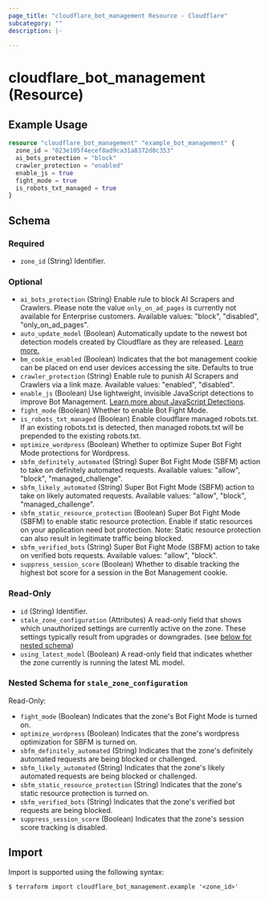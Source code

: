 ```yaml
---
page_title: "cloudflare_bot_management Resource - Cloudflare"
subcategory: ""
description: |-
  
---
```


# cloudflare_bot_management (Resource)



## Example Usage

```terraform
resource "cloudflare_bot_management" "example_bot_management" {
  zone_id = "023e105f4ecef8ad9ca31a8372d0c353"
  ai_bots_protection = "block"
  crawler_protection = "enabled"
  enable_js = true
  fight_mode = true
  is_robots_txt_managed = true
}
```

<!-- schema generated by tfplugindocs -->
## Schema

### Required

- `zone_id` (String) Identifier.

### Optional

- `ai_bots_protection` (String) Enable rule to block AI Scrapers and Crawlers. Please note the value `only_on_ad_pages` is currently not available for Enterprise customers.
Available values: "block", "disabled", "only_on_ad_pages".
- `auto_update_model` (Boolean) Automatically update to the newest bot detection models created by Cloudflare as they are released. [Learn more.](https://developers.cloudflare.com/bots/reference/machine-learning-models#model-versions-and-release-notes)
- `bm_cookie_enabled` (Boolean) Indicates that the bot management cookie can be placed on end user devices accessing the site. Defaults to true
- `crawler_protection` (String) Enable rule to punish AI Scrapers and Crawlers via a link maze.
Available values: "enabled", "disabled".
- `enable_js` (Boolean) Use lightweight, invisible JavaScript detections to improve Bot Management. [Learn more about JavaScript Detections](https://developers.cloudflare.com/bots/reference/javascript-detections/).
- `fight_mode` (Boolean) Whether to enable Bot Fight Mode.
- `is_robots_txt_managed` (Boolean) Enable cloudflare managed robots.txt. If an existing robots.txt is detected, then managed robots.txt will be prepended to the existing robots.txt.
- `optimize_wordpress` (Boolean) Whether to optimize Super Bot Fight Mode protections for Wordpress.
- `sbfm_definitely_automated` (String) Super Bot Fight Mode (SBFM) action to take on definitely automated requests.
Available values: "allow", "block", "managed_challenge".
- `sbfm_likely_automated` (String) Super Bot Fight Mode (SBFM) action to take on likely automated requests.
Available values: "allow", "block", "managed_challenge".
- `sbfm_static_resource_protection` (Boolean) Super Bot Fight Mode (SBFM) to enable static resource protection.
Enable if static resources on your application need bot protection.
Note: Static resource protection can also result in legitimate traffic being blocked.
- `sbfm_verified_bots` (String) Super Bot Fight Mode (SBFM) action to take on verified bots requests.
Available values: "allow", "block".
- `suppress_session_score` (Boolean) Whether to disable tracking the highest bot score for a session in the Bot Management cookie.

### Read-Only

- `id` (String) Identifier.
- `stale_zone_configuration` (Attributes) A read-only field that shows which unauthorized settings are currently active on the zone. These settings typically result from upgrades or downgrades. (see [below for nested schema](#nestedatt--stale_zone_configuration))
- `using_latest_model` (Boolean) A read-only field that indicates whether the zone currently is running the latest ML model.

<a id="nestedatt--stale_zone_configuration"></a>
### Nested Schema for `stale_zone_configuration`

Read-Only:

- `fight_mode` (Boolean) Indicates that the zone's Bot Fight Mode is turned on.
- `optimize_wordpress` (Boolean) Indicates that the zone's wordpress optimization for SBFM is turned on.
- `sbfm_definitely_automated` (String) Indicates that the zone's definitely automated requests are being blocked or challenged.
- `sbfm_likely_automated` (String) Indicates that the zone's likely automated requests are being blocked or challenged.
- `sbfm_static_resource_protection` (String) Indicates that the zone's static resource protection is turned on.
- `sbfm_verified_bots` (String) Indicates that the zone's verified bot requests are being blocked.
- `suppress_session_score` (Boolean) Indicates that the zone's session score tracking is disabled.

## Import

Import is supported using the following syntax:

```shell
$ terraform import cloudflare_bot_management.example '<zone_id>'
```
